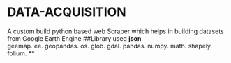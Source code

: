 # DATA-ACQUISITION
A custom build python based web Scraper which helps in building datasets from Google Earth Engine
##Library used 
**json**<br />
geemap. 
ee. 
geopandas. 
os. 
glob. 
gdal. 
pandas. 
numpy. 
math. 
shapely. 
folium. **

